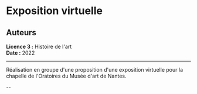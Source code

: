 # Exposition virtuelle

## Auteurs
 
**Licence 3 :** Histoire de l'art    
**Date :** 2022

---

Réalisation en groupe d'une proposition d'une exposition virtuelle pour la chapelle de l'Oratoires du Musée d'art de Nantes.

--
